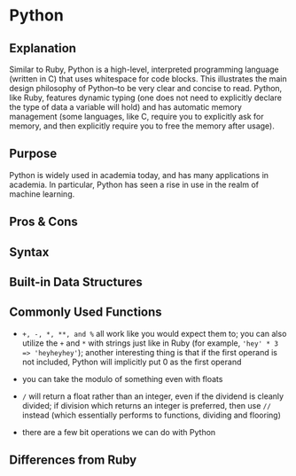 # Python

## Explanation

Similar to Ruby, Python is a high-level, interpreted programming language (written in C) that uses whitespace for code blocks. This illustrates the main design philosophy of Python–to be very clear and concise to read. Python, like Ruby, features dynamic typing (one does not need to explicitly declare the type of data a variable will hold) and has automatic memory management (some languages, like C, require you to explicitly ask for memory, and then explicitly require you to free the memory after usage).

## Purpose

Python is widely used in academia today, and has many applications in academia. In particular, Python has seen a rise in use in the realm of machine learning.

## Pros & Cons

## Syntax

## Built-in Data Structures

## Commonly Used Functions

* `+, -, *, **, and %` all work like you would expect them to; you can also utilize the `+` and `*` with strings just like in Ruby (for example, `'hey' * 3 => 'heyheyhey'`); another interesting thing is that if the first operand is not included, Python will implicitly put 0 as the first operand

* you can take the modulo of something even with floats

* `/` will return a float rather than an integer, even if the dividend is cleanly divided; if division which returns an integer is preferred, then use `//` instead (which essentially performs to functions, dividing and flooring)

* there are a few bit operations we can do with Python

## Differences from Ruby
